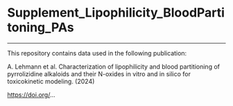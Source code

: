 # Supplement_Lipophilicity_BloodPartitoning_PAs

___

This repository contains data used in the following publication:

A. Lehmann et al. Characterization of lipophilicity and blood partitioning of pyrrolizidine alkaloids and their N-oxides in vitro and in silico for toxicokinetic modeling. (2024)

https://doi.org/...
